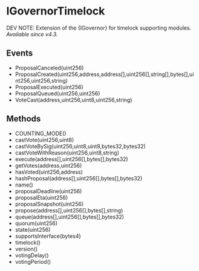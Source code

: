 # IGovernorTimelock


DEV NOTE: Extension of the {IGovernor} for timelock supporting modules. _Available since v4.3._

## Events


 - ProposalCanceled(uint256)
 - ProposalCreated(uint256,address,address[],uint256[],string[],bytes[],uint256,uint256,string)
 - ProposalExecuted(uint256)
 - ProposalQueued(uint256,uint256)
 - VoteCast(address,uint256,uint8,uint256,string)

## Methods


 - COUNTING_MODE()
 - castVote(uint256,uint8)
 - castVoteBySig(uint256,uint8,uint8,bytes32,bytes32)
 - castVoteWithReason(uint256,uint8,string)
 - execute(address[],uint256[],bytes[],bytes32)
 - getVotes(address,uint256)
 - hasVoted(uint256,address)
 - hashProposal(address[],uint256[],bytes[],bytes32)
 - name()
 - proposalDeadline(uint256)
 - proposalEta(uint256)
 - proposalSnapshot(uint256)
 - propose(address[],uint256[],bytes[],string)
 - queue(address[],uint256[],bytes[],bytes32)
 - quorum(uint256)
 - state(uint256)
 - supportsInterface(bytes4)
 - timelock()
 - version()
 - votingDelay()
 - votingPeriod()
